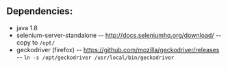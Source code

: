 ## Dependencies:

- java 1.8
- selenium-server-standalone
-- http://docs.seleniumhq.org/download/
-- copy to `/opt/`
- geckodriver (firefox)
-- https://github.com/mozilla/geckodriver/releases
-- `ln -s /opt/geckodriver /usr/local/bin/geckodriver`